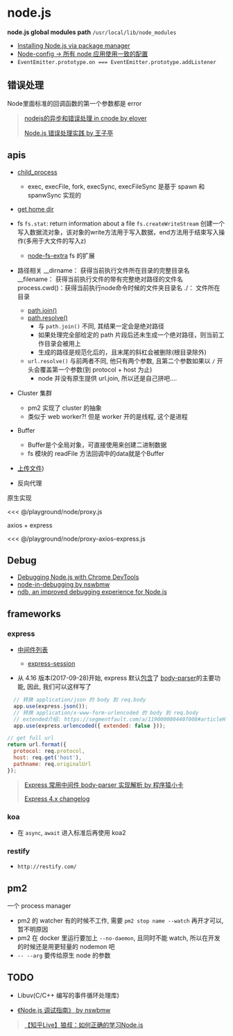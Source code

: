 # node.js

**node.js global modules path** `/usr/local/lib/node_modules`

* [Installing Node.js via package manager](https://nodejs.org/en/download/package-manager/)
* [Node-config -> 所有 node 应用使用一致的配置](https://github.com/lorenwest/node-config)
* `EventEmitter.prototype.on === EventEmitter.prototype.addListener`

## 错误处理

Node里面标准的回调函数的第一个参数都是 error

> [nodejs的异步和错误处理 in cnode by elover](https://cnodejs.org/topic/56aad41a26d02fc6626bb369)
>
> [Node.js 错误处理实践 by 王子亭](https://jysperm.me/2016/10/nodejs-error-handling/)

## apis

* [child_process](https://nodejs.org/api/child_process.html)
  * exec, execFile, fork, execSync, execFileSync 是基于 spawn 和 spanwSync 实现的
* [get home dir](https://nodejs.org/api/os.html#os_os_homedir)
* fs
  `fs.stat`: return information about a file
  `fs.createWriteStream` 创建一个写入数据流对象，该对象的write方法用于写入数据，end方法用于结束写入操作(多用于大文件的写入z)
  * [node-fs-extra](https://github.com/jprichardson/node-fs-extra) fs 的扩展
* 路径相关
  __dirname：    获得当前执行文件所在目录的完整目录名
  __filename：   获得当前执行文件的带有完整绝对路径的文件名
  process.cwd()：获得当前执行node命令时候的文件夹目录名
  ./：           文件所在目录
  * [path.join()](http://nodejs.cn/api/path.html#path_path_join_paths)
  * [path.resolve()](http://nodejs.cn/api/path.html#path_path_resolve_paths)
    * 与 `path.join()` 不同, 其结果一定会是绝对路径
    * 如果处理完全部给定的 path 片段后还未生成一个绝对路径，则当前工作目录会被用上
    * 生成的路径是规范化后的，且末尾的斜杠会被删除(根目录除外)
  * `url.resolve()` 与前两者不同, 他只有两个参数, 且第二个参数如果以 `/` 开头会覆盖第一个参数(到 protocol + host 为止)
    * node 并没有原生提供 url.join, 所以还是自己拼吧....
* Cluster 集群
  * pm2 实现了 cluster 的抽象
  * 类似于 web worker?! 但是 worker 开的是线程, 这个是进程
* Buffer
  * Buffer是个全局对象，可直接使用来创建二进制数据
  * fs 模块的 readFile 方法回调中的data就是个Buffer
* [上传文件](2018-05-15-file.md#文件上传))

* 反向代理

原生实现

<<< @/playground/node/proxy.js

axios + express

<<< @/playground/node/proxy-axios-express.js

## Debug

* [Debugging Node.js with Chrome DevTools](https://medium.com/@paul_irish/debugging-node-js-nightlies-with-chrome-devtools-7c4a1b95ae27)
* [node-in-debugging by nswbmw](https://github.com/nswbmw/node-in-debugging/blob/master/4.2%20Chrome%20DevTools.md)
* [ndb, an improved debugging experience for Node.js](https://github.com/GoogleChromeLabs/ndb)

## frameworks

### express

* [中间件列表](http://expressjs.com/en/resources/middleware.html)
  * [express-session](https://github.com/expressjs/session)

* 从 4.16 版本(2017-09-28)开始, express 默认[包含](https://www.reddit.com/r/javascript/comments/78jjna/express_now_includes_bodyparser_middleware_by/)了 [body-parser](https://github.com/expressjs/body-parser)的主要功能, 因此, 我们可以这样写了

```javascript
  // 转换 application/json 的 body 到 req.body
  app.use(express.json());
  // 转换 application/x-www-form-urlencoded 的 body 到 req.body
  // extended介绍: https://segmentfault.com/a/1190000004407008#articleHeader2
  app.use(express.urlencoded({ extended: false }));
```

```javascript
// get full url
return url.format({
  protocol: req.protocol,
  host: req.get('host'),
  pathname: req.originalUrl
});
```

> [Express 常用中间件 body-parser 实现解析 by 程序猿小卡](http://www.cnblogs.com/chyingp/p/nodejs-learning-express-body-parser.html)
>
> [Express 4.x changelog](https://expressjs.com/en/changelog/4x.html)

### koa

* 在 `async`, `await` 进入标准后再使用 koa2

### restify

* `http://restify.com/`

## pm2

一个 process manager

* pm2 的 watcher 有的时候不工作, 需要 `pm2 stop name --watch` 再开才可以, 暂不明原因
* pm2 在 docker 里运行要加上 `--no-daemon`, 且同时不能 watch, 所以在开发的时候还是用更轻量的 nodemon 吧
* `-- --arg` 要传给原生 node 的参数

## TODO

* Libuv(C/C++ 编写的事件循环处理库)

* [《Node.js 调试指南》 by nswbmw](https://github.com/nswbmw/node-in-debugging)

> [【知乎Live】狼叔：如何正确的学习Node.js](https://github.com/i5ting/How-to-learn-node-correctly)
